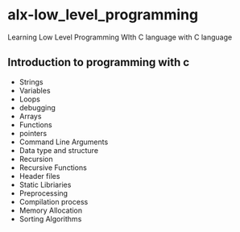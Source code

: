 # alx-low_level_programming

Learning Low Level Programming WIth C language with C language

## Introduction to programming with c
* Strings
* Variables
* Loops
* debugging
* Arrays
* Functions
* pointers
* Command Line Arguments
* Data type and structure
* Recursion
* Recursive Functions
* Header files
* Static Libriaries
* Preprocessing
* Compilation process
* Memory Allocation
* Sorting Algorithms
